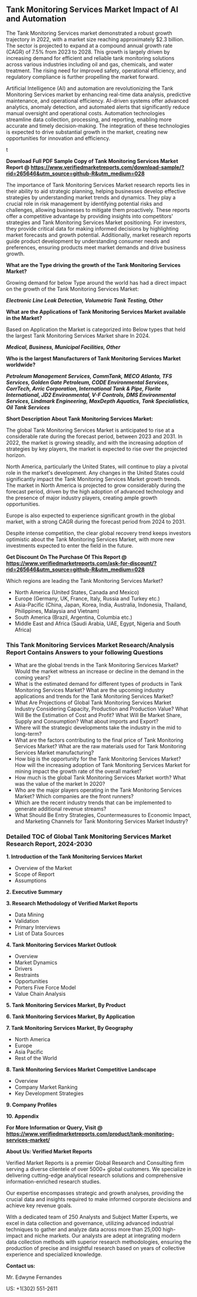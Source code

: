 <h2>Tank Monitoring Services Market Impact of AI and Automation</h2><p>The Tank Monitoring Services market demonstrated a robust growth trajectory in 2022, with a market size reaching approximately $2.3 billion. The sector is projected to expand at a compound annual growth rate (CAGR) of 7.5% from 2023 to 2028. This growth is largely driven by increasing demand for efficient and reliable tank monitoring solutions across various industries including oil and gas, chemicals, and water treatment. The rising need for improved safety, operational efficiency, and regulatory compliance is further propelling the market forward.</p><p>Artificial Intelligence (AI) and automation are revolutionizing the Tank Monitoring Services market by enhancing real-time data analysis, predictive maintenance, and operational efficiency. AI-driven systems offer advanced analytics, anomaly detection, and automated alerts that significantly reduce manual oversight and operational costs. Automation technologies streamline data collection, processing, and reporting, enabling more accurate and timely decision-making. The integration of these technologies is expected to drive substantial growth in the market, creating new opportunities for innovation and efficiency.</p>t</p><p id="" class=""><strong>Download Full PDF Sample Copy of Tank Monitoring Services Market Report @ <a href="https://www.verifiedmarketreports.com/download-sample/?rid=265646&utm_source=github-R&utm_medium=028" target="_blank">https://www.verifiedmarketreports.com/download-sample/?rid=265646&utm_source=github-R&utm_medium=028</a></strong></p><p>The importance of&nbsp;Tank Monitoring Services Market research reports lies in their ability to aid strategic planning, helping businesses develop effective strategies by understanding market trends and dynamics. They play a crucial role in risk management by identifying potential risks and challenges, allowing businesses to mitigate them proactively. These reports offer a competitive advantage by providing insights into competitors' strategies and Tank Monitoring Services Market positioning. For investors, they provide critical data for making informed decisions by highlighting market forecasts and growth potential. Additionally, market research reports guide product development by understanding consumer needs and preferences, ensuring products meet market demands and drive business growth.</p><p><strong>What are the&nbsp;Type driving the growth of the Tank Monitoring Services Market?</strong></p><p id="" class="">Growing demand for below Type around the world has had a direct impact on the growth of the Tank Monitoring Services Market:</p><em><strong>Electronic Line Leak Detection, Volumetric Tank Testing, Other</strong></em></p><strong>What are the&nbsp;Applications&nbsp;of Tank Monitoring Services Market available in the Market?</strong></p><p id="" class="">Based on Application the Market is categorized into Below types that held the largest Tank Monitoring Services Market share In 2024.</p><em><strong>Medical, Business, Municipal Facilities, Other</strong></em></p><strong>Who is the largest Manufacturers of Tank Monitoring Services Market worldwide?</strong></p><p><em><strong>Petroleum Management Services, CommTank, MECO Atlanta, TFS Services, Golden Gate Petroleum, CODE Environmental Services, CorrTech, Arric Corporation, International Tank & Pipe, Florite International, JD2 Environmental, V-F Controls, DMS Environmental Services, Lindmark Engineering, MaxDepth Aquatics, Tank Specialistics, Oil Tank Services</strong></em></p><p id="" class=""><strong>Short Description About Tank Monitoring Services Market:</strong></p><p>The global Tank Monitoring Services Market is anticipated to rise at a considerable rate during the forecast period, between 2023 and 2031. In 2022, the market is growing steadily, and with the increasing adoption of strategies by key players, the market is expected to rise over the projected horizon.</p><p>North America, particularly the United States, will continue to play a pivotal role in the market's development. Any changes in the United States could significantly impact the Tank Monitoring Services Market growth trends. The market in North America is projected to grow considerably during the forecast period, driven by the high adoption of advanced technology and the presence of major industry players, creating ample growth opportunities.</p><p>Europe is also expected to experience significant growth in the global market, with a strong CAGR during the forecast period from 2024 to 2031.</p><p>Despite intense competition, the clear global recovery trend keeps investors optimistic about the Tank Monitoring Services Market, with more new investments expected to enter the field in the future.</p><p id="" class=""><strong>Get Discount On The Purchase Of This Report @ <a href="https://www.verifiedmarketreports.com/ask-for-discount/?rid=265646&utm_source=github-R&utm_medium=028" target="_blank">https://www.verifiedmarketreports.com/ask-for-discount/?rid=265646&utm_source=github-R&utm_medium=028</a></strong></p>Which regions are leading the Tank Monitoring Services Market?</p><ul><li>North America (United States, Canada and Mexico)</li><li>Europe (Germany, UK, France, Italy, Russia and Turkey etc.)</li><li>Asia-Pacific (China, Japan, Korea, India, Australia, Indonesia, Thailand, Philippines, Malaysia and Vietnam)</li><li>South America (Brazil, Argentina, Columbia etc.)</li><li>Middle East and Africa (Saudi Arabia, UAE, Egypt, Nigeria and South Africa)</li></ul><h3 id="" class="">This Tank Monitoring Services Market Research/Analysis Report Contains Answers to your following Questions</h3><ul><li>What are the global trends in the Tank Monitoring Services Market? Would the market witness an increase or decline in the demand in the coming years?</li><li>What is the estimated demand for different types of products in Tank Monitoring Services Market? What are the upcoming industry applications and trends for the Tank Monitoring Services Market?</li><li>What Are Projections of Global Tank Monitoring Services Market Industry Considering Capacity, Production and Production Value? What Will Be the Estimation of Cost and Profit? What Will Be Market Share, Supply and Consumption? What about imports and Export?</li><li>Where will the strategic developments take the industry in the mid to long-term?</li><li>What are the factors contributing to the final price of Tank Monitoring Services Market? What are the raw materials used for Tank Monitoring Services Market manufacturing?</li><li>How big is the opportunity for the Tank Monitoring Services Market? How will the increasing adoption of Tank Monitoring Services Market for mining impact the growth rate of the overall market?</li><li>How much is the global Tank Monitoring Services Market worth? What was the value of the market In 2020?</li><li>Who are the major players operating in the Tank Monitoring Services Market? Which companies are the front runners?</li><li>Which are the recent industry trends that can be implemented to generate additional revenue streams?</li><li>What Should Be Entry Strategies, Countermeasures to Economic Impact, and Marketing Channels for Tank Monitoring Services Market Industry?</li></ul><h3 id="" class="">Detailed TOC of Global Tank Monitoring Services Market Research Report, 2024-2030</h3><p id="" class=""><strong>1. Introduction of the Tank Monitoring Services Market</strong></p><ul><li>Overview of the Market</li><li>Scope of Report</li><li>Assumptions</li></ul><p id="" class=""><strong>2. Executive Summary</strong></p><p id="" class=""><strong>3. Research Methodology of Verified Market Reports</strong></p><ul><li>Data Mining</li><li>Validation</li><li>Primary Interviews</li><li>List of Data Sources</li></ul><p id="" class=""><strong>4. Tank Monitoring Services Market Outlook</strong></p><ul><li>Overview</li><li>Market Dynamics</li><li>Drivers</li><li>Restraints</li><li>Opportunities</li><li>Porters Five Force Model</li><li>Value Chain Analysis</li></ul><p id="" class=""><strong>5. Tank Monitoring Services Market, By Product</strong></p><p id="" class=""><strong>6. Tank Monitoring Services Market, By Application</strong></p><p id="" class=""><strong>7. Tank Monitoring Services Market, By Geography</strong></p><ul><li>North America</li><li>Europe</li><li>Asia Pacific</li><li>Rest of the World</li></ul><p id="" class=""><strong>8. Tank Monitoring Services Market Competitive Landscape</strong></p><ul><li>Overview</li><li>Company Market Ranking</li><li>Key Development Strategies</li></ul><p id="" class=""><strong>9. Company Profiles</strong></p><p id="" class=""><strong>10. Appendix</strong></p><p id="" class=""><strong>For More Information or Query, Visit @ <a href="https://www.verifiedmarketreports.com/product/tank-monitoring-services-market/" target="_blank">https://www.verifiedmarketreports.com/product/tank-monitoring-services-market/</a></strong></p><p id="" class=""><strong>About Us: Verified Market Reports</strong></p><p id="" class="">Verified Market Reports is a premier Global Research and Consulting firm serving a diverse clientele of over 5000+ global customers. We specialize in delivering cutting-edge analytical research solutions and comprehensive information-enriched research studies.</p><p id="" class="">Our expertise encompasses strategic and growth analyses, providing the crucial data and insights required to make informed corporate decisions and achieve key revenue goals.</p><p id="" class="">With a dedicated team of 250 Analysts and Subject Matter Experts, we excel in data collection and governance, utilizing advanced industrial techniques to gather and analyze data across more than 25,000 high-impact and niche markets. Our analysts are adept at integrating modern data collection methods with superior research methodologies, ensuring the production of precise and insightful research based on years of collective experience and specialized knowledge.</p><p id="" class=""><strong>Contact us:</strong></p><p id="" class="">Mr. Edwyne Fernandes</p><p id="" class="">US: +1(302) 551-2611</p>